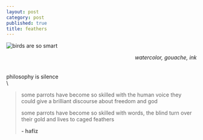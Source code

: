 ```yaml
---
layout: post
category: post
published: true
title: feathers
---
```

![birds are so smart]({{site.baseurl}}/media/parrots.jpeg)
<!--more-->
<span class='date' style='float:right;'>*watercolor, gouache, ink*</span>
  \
  \
  \
philosophy is silence
  \
  \
>  some parrots have become so skilled with the human voice they could give a brilliant discourse about freedom and god
>   
>  some parrots have become so skilled with words, the blind turn over their gold and lives to caged feathers
>   
>  **- hafiz**
